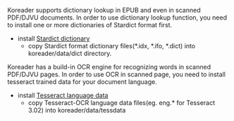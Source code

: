 Koreader supports dictionary lookup in EPUB and even in scanned PDF/DJVU documents.
In order to use dictionary lookup function, you need to install one or more dictionaries of Stardict format first.

* install [Stardict dictionary](http://abloz.com/huzheng/stardict-dic/)
    * copy Stardict format dictionary files(*.idx, *.ifo, *.dict) into koreader/data/dict directory.

Koreader has a build-in OCR engine for recognizing words in scanned PDF/DJVU pages. In order to use OCR in scanned page, you need to install tesseract trained data for your document language.

* install [Tesseract language data](https://code.google.com/p/tesseract-ocr/downloads/list)
    * copy Tesseract-OCR language data files(eg. eng.* for Tesseract 3.02) into koreader/data/tessdata
